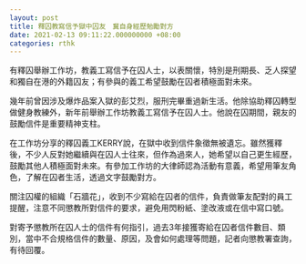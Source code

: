 ```yaml
---
layout: post
title: 釋囚教寫信予獄中囚友　冀自身經歷勉勵對方
date: 2021-02-13 09:11:22.000000000 +08:00
categories: rthk
---
```


有釋囚舉辦工作坊，教義工寫信予在囚人士，以表關懷，特別是刑期長、乏人探望和獨自在港的外籍囚友；有參與的義工希望鼓勵在囚者積極面對未來。

幾年前曾因涉及爆炸品案入獄的彭艾烈，服刑完畢重過新生活。他除協助釋囚轉型做健身教練外，新年前舉辦工作坊教義工寫信予在囚人士。他說在囚期間，親友的鼓勵信件是重要精神支柱。

在工作坊分享的釋囚義工KERRY說，在獄中收到信件象徵無被遺忘。雖然獲釋後，不少人反對她繼續與在囚人士往來，但作為過來人，她希望以自己更生經歷，鼓勵其他人積極面對未來。有參加工作坊的大律師認為活動有意義，希望用筆友角色，了解在囚者生活，透過文字鼓勵對方。

關注囚權的組織「石牆花」，收到不少寫給在囚者的信件，負責做筆友配對的員工提醒，注意不同懲教所對信件的要求，避免用閃粉紙、塗改液或在信中寫口號。

對寄予懲教所在囚人士的信件有何指引，過去3年接獲寄給在囚者信件數目、類別，當中不合規格信件的數量、原因，及會如何處理等問題，記者向懲教署查詢，有待回覆。
